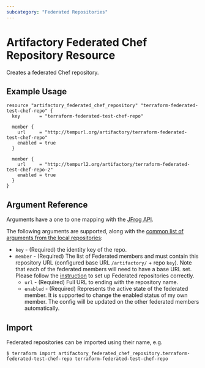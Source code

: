 ```yaml
---
subcategory: "Federated Repositories"
---
```

# Artifactory Federated Chef Repository Resource

Creates a federated Chef repository.

## Example Usage

```hcl
resource "artifactory_federated_chef_repository" "terraform-federated-test-chef-repo" {
  key       = "terraform-federated-test-chef-repo"

  member {
    url     = "http://tempurl.org/artifactory/terraform-federated-test-chef-repo"
    enabled = true
  }

  member {
    url     = "http://tempurl2.org/artifactory/terraform-federated-test-chef-repo-2"
    enabled = true
  }
}
```

## Argument Reference

Arguments have a one to one mapping with the [JFrog API](https://www.jfrog.com/confluence/display/JFROG/Repository+Configuration+JSON#RepositoryConfigurationJSON-FederatedRepository).

The following arguments are supported, along with the [common list of arguments from the local repositories](local.md):

* `key` - (Required) the identity key of the repo.
* `member` - (Required) The list of Federated members and must contain this repository URL (configured base URL
  `/artifactory/` + repo `key`). Note that each of the federated members will need to have a base URL set.
  Please follow the [instruction](https://www.jfrog.com/confluence/display/JFROG/Working+with+Federated+Repositories#WorkingwithFederatedRepositories-SettingUpaFederatedRepository)
  to set up Federated repositories correctly.
  * `url` - (Required) Full URL to ending with the repository name.
  * `enabled` - (Required) Represents the active state of the federated member. It is supported to change the enabled
    status of my own member. The config will be updated on the other federated members automatically.



## Import

Federated repositories can be imported using their name, e.g.
```
$ terraform import artifactory_federated_chef_repository.terraform-federated-test-chef-repo terraform-federated-test-chef-repo
```
